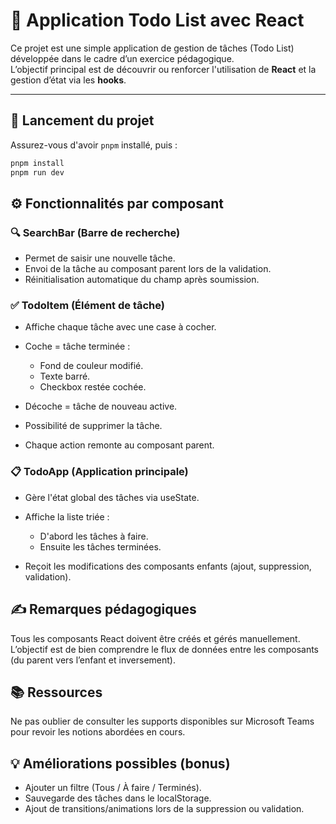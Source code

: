 # 📝 Application Todo List avec React

Ce projet est une simple application de gestion de tâches (Todo List) développée dans le cadre d’un exercice pédagogique.  
L’objectif principal est de découvrir ou renforcer l'utilisation de **React** et la gestion d’état via les **hooks**.

---

## 🚀 Lancement du projet

Assurez-vous d'avoir `pnpm` installé, puis :

```bash
pnpm install
pnpm run dev
```

## ⚙️ Fonctionnalités par composant

### 🔍 SearchBar (Barre de recherche)

- Permet de saisir une nouvelle tâche.
- Envoi de la tâche au composant parent lors de la validation.
- Réinitialisation automatique du champ après soumission.

### ✅ TodoItem (Élément de tâche)

- Affiche chaque tâche avec une case à cocher.
- Coche = tâche terminée :
    - Fond de couleur modifié.
    - Texte barré.
    - Checkbox restée cochée.

- Décoche = tâche de nouveau active.
- Possibilité de supprimer la tâche.
- Chaque action remonte au composant parent.

### 📋 TodoApp (Application principale)

- Gère l'état global des tâches via useState.
- Affiche la liste triée :
    - D'abord les tâches à faire.
    - Ensuite les tâches terminées.

- Reçoit les modifications des composants enfants (ajout, suppression, validation).

## ✍️ Remarques pédagogiques

Tous les composants React doivent être créés et gérés manuellement.
L’objectif est de bien comprendre le flux de données entre les composants (du parent vers l’enfant et inversement).

## 📚 Ressources

Ne pas oublier de consulter les supports disponibles sur Microsoft Teams pour revoir les notions abordées en cours.

## 💡 Améliorations possibles (bonus)

- Ajouter un filtre (Tous / À faire / Terminés).
- Sauvegarde des tâches dans le localStorage.
- Ajout de transitions/animations lors de la suppression ou validation.
